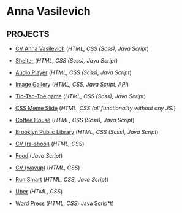 # Anna Vasilevich

## PROJECTS

* [CV Anna Vasilevich](https://dzichonka.github.io/portfolio/) (*HTML, CSS (Scss), Java Script*)

* [Shelter](https://rolling-scopes-school.github.io/dzichonka-JSFEPRESCHOOL2024Q2/shelter/) (*HTML, CSS (Scss), Java Script*)
  
* [Audio Player](https://dzichonka.github.io/audioplayer/) (*HTML, CSS (Scss), Java Script*)

* [Image Gallery](https://dzichonka.github.io/imageGallery/) (*HTML, CSS, Java Script, API*)

* [Tic-Tac-Toe game](https://dzichonka.github.io/tic-tac-toe/) (*HTML, CSS (Scss), Java Script*)

* [CSS Meme Slide](https://dzichonka.github.io/portfolio/) (*HTML, CSS (all functionality without any JS)*)

* [Coffee House](https://rolling-scopes-school.github.io/dzichonka-JSFE2023Q4/coffee-house/) (*HTML, CSS (Scss), Java Script*)

* [Brooklyn Public Library](https://famous-tulumba-2dc634.netlify.app/) (*HTML, CSS (Scss), Java Script*)

* [CV (rs-shool)](https://dzichonka.github.io/rsschool-cv/) (*HTML, CSS*)

* [Food](https://dzichonka.github.io/Food/#) (*Java Script*)

* [CV (wayup)](https://luminous-kitten-cb359a.netlify.app/) (*HTML, CSS*)

* [Run Smart](https://lucky-monstera-896089.netlify.app/) (*HTML, CSS, Java Script*)

* [Uber](https://superb-cannoli-ae43d1.netlify.app/) *(HTML, CSS*)

* [Word Press](https://soft-madeleine-b3ad0c.netlify.app/) (*HTML, CSS*)
Java Scrip*t)
